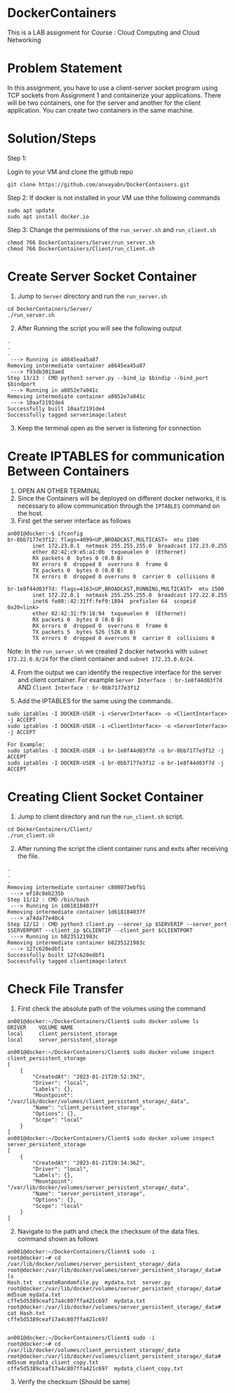 # DockerContainers
This is a LAB assignment for Course : Cloud Computing and Cloud Networking 

# Problem Statement 
In this assignment, you have to use a client-server socket program using TCP sockets
from Assignment 1 and containerize your applications. There will be two containers, one
for the server and another for the client application. You can create two containers in the
same machine.

# Solution/Steps 

Step 1:

Login to your VM and clone the github repo 

```
git clone https://github.com/anvayabn/DockerContainers.git
```

Step 2: 
If docker is not installed in your VM use thhe following commands 
```
sudo apt update 
sudo apt install docker.io 
```

Step 3: 
Change the permissions of the `run_server.sh` and `run_client.sh`
```
chmod 766 DockerContainers/Server/run_server.sh
chmod 766 DockerContainers/Client/run_client.sh
```

# Create Server Socket Container

1) Jump to `Server` directory and run the `run_server.sh` 
```
cd DockerContainers/Server/
./run_server.sh
```

2) After Running the script you will see the following output 
```
.
.
.
 ---> Running in a8645ea45a87
Removing intermediate container a8645ea45a87
 ---> f93db3013aed
Step 13/13 : CMD python3 server.py --bind_ip $bindip --bind_port $bindport
 ---> Running in a8052e7a041c
Removing intermediate container a8052e7a041c
 ---> 10aaf2191de4
Successfully built 10aaf2191de4
Successfully tagged serverimage:latest

```

3) Keep the terminal open as the server is listening for connection

# Create IPTABLES for communication Between Containers
1) OPEN AN OTHER TERMINAL 
2) Since the Containers will be deployed on different docker networks, it is necessary to allow communication through the `IPTABLES` command on the host. 
3) First get the server interface as follows 
```
an001@docker:~$ ifconfig
br-0bb7177e3f12: flags=4099<UP,BROADCAST,MULTICAST>  mtu 1500
        inet 172.23.0.1  netmask 255.255.255.0  broadcast 172.23.0.255
        ether 02:42:c9:e5:a1:0b  txqueuelen 0  (Ethernet)
        RX packets 0  bytes 0 (0.0 B)
        RX errors 0  dropped 0  overruns 0  frame 0
        TX packets 0  bytes 0 (0.0 B)
        TX errors 0  dropped 0 overruns 0  carrier 0  collisions 0

br-1e8f44d03f7d: flags=4163<UP,BROADCAST,RUNNING,MULTICAST>  mtu 1500
        inet 172.22.0.1  netmask 255.255.255.0  broadcast 172.22.0.255
        inet6 fe80::42:31ff:fef9:1894  prefixlen 64  scopeid 0x20<link>
        ether 02:42:31:f9:18:94  txqueuelen 0  (Ethernet)
        RX packets 0  bytes 0 (0.0 B)
        RX errors 0  dropped 0  overruns 0  frame 0
        TX packets 5  bytes 526 (526.0 B)
        TX errors 0  dropped 0 overruns 0  carrier 0  collisions 0
```
Note: In the `run_server.sh` we created 2 docker networks with `subnet 172.22.0.0/24` for the client container and `subnet 172.23.0.0/24`. 

4) From the output we can identify the respective interface for the server and client container. 
For example `Server Interface : br-1e8f44d03f7d` AND `Client Interface : br-0bb7177e3f12`

5) Add the IPTABLES for the same using the commands.
```
sudo iptables -I DOCKER-USER -i <ServerInterface> -o <ClientInterface> -j ACCEPT
sudo iptables -I DOCKER-USER -i <ClientInterface> -o <ServerInterface> -j ACCEPT

For Example:
sudo iptables -I DOCKER-USER -i br-1e8f44d03f7d -o br-0bb7177e3f12 -j ACCEPT
sudo iptables -I DOCKER-USER -i br-0bb7177e3f12 -o br-1e8f44d03f7d -j ACCEPT
```

# Creating Client Socket Container 

1) Jump to client directory and run the `run_client.sh` script.
```
cd DockerContainers/Client/
./run_client.sh
```
2) After running the script the client container runs and exits after receiving the file. 

```
.
.
.
Removing intermediate container c808073ebfb1
 ---> ef18c8eb235b
Step 11/12 : CMD /bin/bash
 ---> Running in 1d618184037f
Removing intermediate container 1d618184037f
 ---> a74da77e48c4
Step 12/12 : CMD python3 client.py --server_ip $SERVERIP --server_port $SERVERPORT --client_ip $CLIENTIP --client_port $CLIENTPORT
 ---> Running in b8235121983c
Removing intermediate container b8235121983c
 ---> 127c620edbf1
Successfully built 127c620edbf1
Successfully tagged clientimage:latest

```

# Check File Transfer

1) First check the absolute path of the volumes using the command 
```
an001@docker:~/DockerContainers/Client$ sudo docker volume ls
DRIVER    VOLUME NAME
local     client_persistent_storage
local     server_persistent_storage

an001@docker:~/DockerContainers/Client$ sudo docker volume inspect client_persistent_storage
[
    {
        "CreatedAt": "2023-01-21T20:52:39Z",
        "Driver": "local",
        "Labels": {},
        "Mountpoint": "/var/lib/docker/volumes/client_persistent_storage/_data",
        "Name": "client_persistent_storage",
        "Options": {},
        "Scope": "local"
    }
]
an001@docker:~/DockerContainers/Client$ sudo docker volume inspect server_persistent_storage
[
    {
        "CreatedAt": "2023-01-21T20:34:36Z",
        "Driver": "local",
        "Labels": {},
        "Mountpoint": "/var/lib/docker/volumes/server_persistent_storage/_data",
        "Name": "server_persistent_storage",
        "Options": {},
        "Scope": "local"
    }
]

```

2) Navigate to the path and check the checksum of the data files. command shown as follows 

```
an001@docker:~/DockerContainers/Client$ sudo -i
root@docker:~# cd /var/lib/docker/volumes/server_persistent_storage/_data
root@docker:/var/lib/docker/volumes/server_persistent_storage/_data# ls
Hash.txt  createRandomfile.py  mydata.txt  server.py
root@docker:/var/lib/docker/volumes/server_persistent_storage/_data# md5sum mydata.txt
cffe5d5389ceaf17a4c807ffa421c697  mydata.txt
root@docker:/var/lib/docker/volumes/server_persistent_storage/_data# cat Hash.txt
cffe5d5389ceaf17a4c807ffa421c697


an001@docker:~/DockerContainers/Client$ sudo -i
root@docker:~# cd /var/lib/docker/volumes/client_persistent_storage/_data
root@docker:/var/lib/docker/volumes/client_persistent_storage/_data# md5sum mydata_client_copy.txt
cffe5d5389ceaf17a4c807ffa421c697  mydata_client_copy.txt

```
3) Verify the checksum (Should be same)




